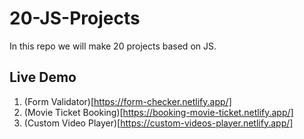 # 20-JS-Projects
In this repo we will make 20 projects based on JS.
## Live Demo
1. (Form Validator)[https://form-checker.netlify.app/]
2. (Movie Ticket Booking)[https://booking-movie-ticket.netlify.app/]
3. (Custom Video Player)[https://custom-videos-player.netlify.app/]
